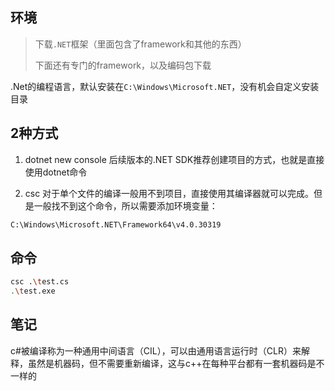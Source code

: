 ## 环境

> 下载`.NET`框架（里面包含了framework和其他的东西）
> 
> 下面还有专门的framework，以及编码包下载

.Net的编程语言，默认安装在`C:\Windows\Microsoft.NET`，没有机会自定义安装目录


## 2种方式

1. dotnet new console
后续版本的.NET SDK推荐创建项目的方式，也就是直接使用dotnet命令

2. csc
对于单个文件的编译一般用不到项目，直接使用其编译器就可以完成。但是一般找不到这个命令，所以需要添加环境变量：

```sh
C:\Windows\Microsoft.NET\Framework64\v4.0.30319
```


## 命令

```sh
csc .\test.cs
.\test.exe
```


## 笔记

c#被编译称为一种通用中间语言（CIL），可以由通用语言运行时（CLR）来解释，虽然是机器码，但不需要重新编译，这与c++在每种平台都有一套机器码是不一样的